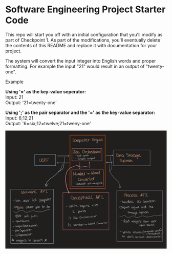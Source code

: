 # Software Engineering Project Starter Code

This repo will start you off with an initial configuration that you'll modify as part of Checkpoint 1. As part of the modifications, you'll eventually delete the contents of this README and replace it with documentation for your project.

The system will convert the input integer into English words and proper formatting. For example the input "21" would result in an output of "twenty-one". 

Example

**Using '=' as the key-value seperator:**  
Input: 21  
Output: '21=twenty-one'

**Using ';' as the pair separator and the '=' as the key-value separator:**  
Input: 6;12;21  
Output: '6=six;12=twelve;21=tweny-one'

![System Diagram API](https://github.com/CPS353-Suny-New-Paltz/project-starter-code-SebQuiles/blob/80a4cf6e5a0e9f669117b5e783dc75afeb9cee0a/Checkpoint2SystemDiagram.jpg?raw=true)

